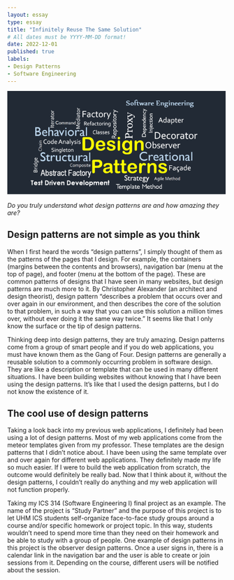 ```yaml
---
layout: essay
type: essay
title: "Infinitely Reuse The Same Solution"
# All dates must be YYYY-MM-DD format!
date: 2022-12-01
published: true
labels:
- Design Patterns
- Software Engineering
---
```


<img width="500px" class="rounded float-start pe-4" src="../img/design-pattern.png">

*Do you truly understand what design patterns are and how amazing they are?*

## Design patterns are not simple as you think

When I first heard the words “design patterns”, I simply thought of them as the patterns of the pages that I design. For example, the containers (margins between the contents and browsers), navigation bar (menu at the top of page), and footer (menu at the bottom of the page). These are common patterns of designs that I have seen in many websites, but design patterns are much more to it. By Christopher Alexander (an architect and design theorist), design pattern “describes a problem that occurs over and over again in our environment, and then describes the core of the solution to that problem, in such a way that you can use this solution a million times over, without ever doing it the same way twice.” It seems like that I only know the surface or the tip of design patterns.

Thinking deep into design patterns, they are truly amazing. Design patterns come from a group of smart people and if you do web applications, you must have known them as the Gang of Four. Design patterns are generally a reusable solution to a commonly occurring problem in software design. They are like a description or template that can be used in many different situations. I have been building websites without knowing that I have been using the design patterns. It’s like that I used the design patterns, but I do not know the existence of it.

## The cool use of design patterns

Taking a look back into my previous web applications, I definitely had been using a lot of design patterns. Most of my web applications come from the meteor templates given from my professor. These templates are the design patterns that I didn’t notice about. I have been using the same template over and over again for different web applications. They definitely made my life so much easier. If I were to build the web application from scratch, the outcome would definitely be really bad. Now that I think about it, without the design patterns, I couldn’t really do anything and my web application will not function properly.

Taking my ICS 314 (Software Engineering I) final project as an example. The name of the project is “Study Partner” and the purpose of this project is to let UHM ICS students self-organize face-to-face study groups around a course and/or specific homework or project topic. In this way, students wouldn’t need to spend more time than they need on their homework and be able to study with a group of people. One example of design patterns in this project is the observer design patterns. Once a user signs in, there is a calendar link in the navigation bar and the user is able to create or join sessions from it. Depending on the course, different users will be notified about the session.
